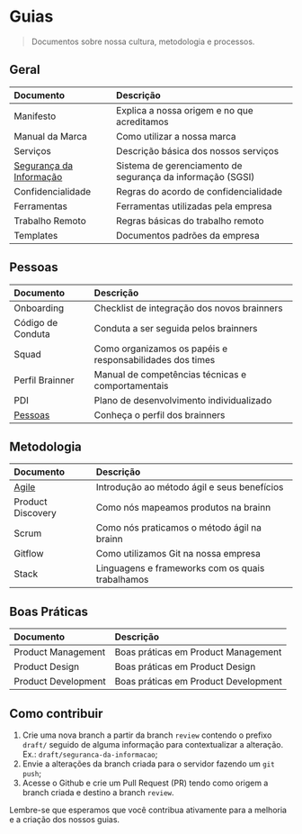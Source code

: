 # Guias

> Documentos sobre nossa cultura, metodologia e processos.

## Geral

|Documento|Descrição|
|:--------|:--------|
|Manifesto|Explica a nossa origem e no que acreditamos|
|Manual da Marca|Como utilizar a nossa marca|
|Serviços|Descrição básica dos nossos serviços|
|[Segurança da Informação](content/sgsi.md)|Sistema de gerenciamento de segurança da informação (SGSI)|
|Confidencialidade|Regras do acordo de confidencialidade|
|Ferramentas|Ferramentas utilizadas pela empresa|
|Trabalho Remoto|Regras básicas do trabalho remoto|
|Templates|Documentos padrões da empresa|

## Pessoas

|Documento|Descrição|
|:--------|:--------|
|Onboarding|Checklist de integração dos novos brainners|
|Código de Conduta|Conduta a ser seguida pelos brainners|
|Squad|Como organizamos os papéis e responsabilidades dos times|
|Perfil Brainner|Manual de competências técnicas e comportamentais|
|PDI|Plano de desenvolvimento individualizado|
|[Pessoas](/content/time.md)|Conheça o perfil dos brainners|

## Metodologia

|Documento|Descrição|
|:--------|:--------|
|[Agile](/content/agile.md)|Introdução ao método ágil e seus benefícios|
|Product Discovery|Como nós mapeamos produtos na brainn|
|Scrum|Como nós praticamos o método ágil na brainn|
|Gitflow|Como utilizamos Git na nossa empresa|
|Stack|Linguagens e frameworks com os quais trabalhamos|

## Boas Práticas

|Documento|Descrição|
|:--------|:--------|
|Product Management|Boas práticas em Product Management|
|Product Design|Boas práticas em Product Design|
|Product Development|Boas práticas em Product Development|

## Como contribuir

1. Crie uma nova branch a partir da branch `review` contendo o prefixo `draft/` seguido de alguma informação para contextualizar a alteração. Ex.: `draft/seguranca-da-informacao`;
2. Envie a alterações da branch criada para o servidor fazendo um `git push`;
3. Acesse o Github e crie um Pull Request (PR) tendo como origem a branch criada e destino a branch `review`.

Lembre-se que esperamos que você contribua ativamente para a melhoria e a criação dos nossos guias.
